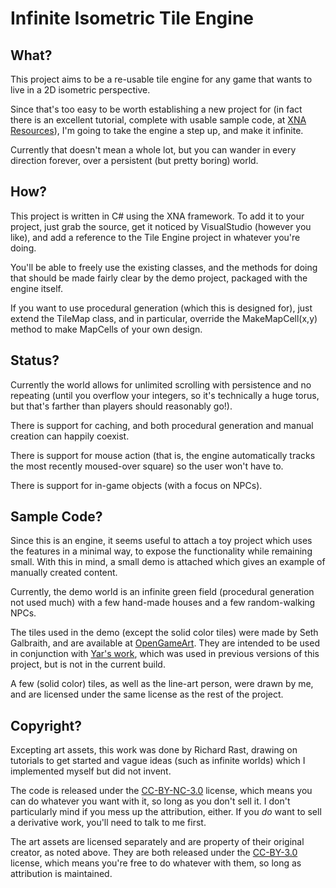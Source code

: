 Infinite Isometric Tile Engine
==============================

What?
-----

This project aims to be a re-usable tile
engine for any game that wants to live in
a 2D isometric perspective.

Since that's too easy to be worth establishing
a new project for (in fact there is an
excellent tutorial, complete with usable sample
code, at [XNA Resources][xnaresources]), I'm going to take
the engine a step up, and make it infinite.

[xnaresources]: http://www.xnaresources.com/default.asp?page=Tutorial:TileEngineSeries:4
	
Currently that doesn't mean a whole lot,
but you can wander in every direction forever,
over a persistent (but pretty boring) world.

How?
----

This project is written in C# using the XNA
framework.  To add it to your project, just
grab the source, get it noticed by VisualStudio
(however you like), and add a reference to the
Tile Engine project in whatever you're doing.

You'll be able to freely use the existing classes,
and the methods for doing that should be made
fairly clear by the demo project, packaged with
the engine itself.

If you want to use procedural generation (which
this is designed for), just extend the TileMap
class, and in particular, override the MakeMapCell(x,y)
method to make MapCells of your own design.

Status?
-------

Currently the world allows for unlimited scrolling
with persistence and no repeating (until you
overflow your integers, so it's technically a huge
torus, but that's farther than players should
reasonably go!).

There is support for caching, and both procedural
generation and manual creation can happily coexist.

There is support for mouse action (that is, the engine
automatically tracks the most recently moused-over
square) so the user won't have to.

There is support for in-game objects (with a focus on NPCs).

Sample Code?
------------

Since this is an engine, it seems useful to attach a
toy project which uses the features in a minimal way,
to expose the functionality while remaining small.  With this
in mind, a small demo is attached which gives an example
of manually created content.

Currently, the demo world is an infinite green field
(procedural generation not used much) with a few hand-made
houses and a few random-walking NPCs.

The tiles used in the demo (except the solid color
tiles) were made by Seth Galbraith, and are available
at [OpenGameArt][oga2].  They are intended to be used
in conjunction with [Yar's work][oga1], which was used
in previous versions of this project, but is not in
the current build.

A few (solid color) tiles, as well as the line-art
person, were drawn by me, and are licensed under the
same license as the rest of the project.

[oga1]: http://opengameart.org/content/isometric-64x64-outside-tileset
[oga2]: http://opengameart.org/content/isometric-64x64-medieval-building-tileset

Copyright?
----------

Excepting art assets, this work was done by Richard
Rast, drawing on tutorials to get started and vague
ideas (such as infinite worlds) which I implemented
myself but did not invent.

The code is released under the [CC-BY-NC-3.0][ccbync3]
license, which means you can do whatever you want with it,
so long as you don't sell it.  I don't particularly mind
if you mess up the attribution, either.  If you _do_ want to
sell a derivative work, you'll need to talk to me first.

[ccbync3]:http://creativecommons.org/licenses/by-nc/3.0/

The art assets are licensed separately and are property
of their original creator, as noted above.  They
are both released under the [CC-BY-3.0][ccby3] license,
which means you're free to do whatever with them, so
long as attribution is maintained.

[ccby3]:http://creativecommons.org/licenses/by/3.0/